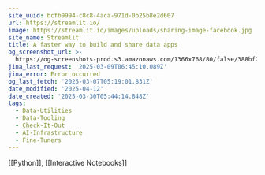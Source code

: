 ```yaml
---
site_uuid: bcfb9994-c8c8-4aca-971d-0b25b8e2d607
url: https://streamlit.io/
image: https://streamlit.io/images/uploads/sharing-image-facebook.jpg
site_name: Streamlit
title: A faster way to build and share data apps
og_screenshot_url: >-
  https://og-screenshots-prod.s3.amazonaws.com/1366x768/80/false/388bf225b1fc3b82fce9bad62000b837d5c94b70ae2add1017fef897f68eda8e.jpeg
jina_last_request: '2025-03-09T06:45:10.089Z'
jina_error: Error occurred
og_last_fetch: '2025-03-07T05:19:01.831Z'
date_modified: '2025-04-12'
date_created: '2025-03-30T05:44:14.848Z'
tags:
  - Data-Utilities
  - Data-Tooling
  - Check-It-Out
  - AI-Infrastructure
  - Fine-Tuners
---
```











[[Python]], [[Interactive Notebooks]]
